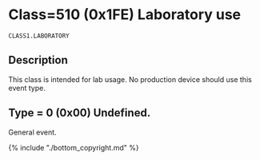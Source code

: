 # Class=510 (0x1FE) Laboratory use


    CLASS1.LABORATORY

## Description

This class is intended for lab usage. No production device should use this event type. 

## Type = 0 (0x00) Undefined.

General event.

{% include "./bottom_copyright.md" %}
